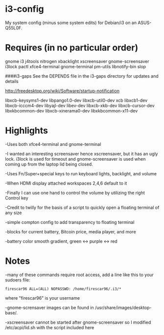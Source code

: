 i3-config
=========

My system config (minus some system edits) for Debian/i3 on an ASUS-Q55L0F.

Requires (in no particular order)
========

gnome
i3
j4tools
nitrogen
xbacklight
xscreensaver
gnome-screensaver
i3lock
pactl
xfce4-terminal
gnome-terminal
pm-utils
libnotify-bin
slop

####i3-gaps
See the DEPENDS file in the i3-gaps directory for updates and details

http://freedesktop.org/wiki/Software/startup-notification

libxcb-keysyms1-dev libpango1.0-dev libxcb-util0-dev xcb libxcb1-dev libxcb-icccm4-dev libyajl-dev libev-dev libxcb-xkb-dev libxcb-cursor-dev libxkbcommon-dev libxcb-xinerama0-dev libxkbcommon-x11-dev

Highlights
==========
-Uses both xfce4-terminal and gnome-terminal

-I wanted an interesting screensaver hence xscreensaver, but it has an ugly lock. i3lock is used for timeout and gnome-screensaver is used when coming up from the laptop lid being closed.

-Uses Fn/Super+special keys to run keyboard lights, backlight, and volume

-When HDMI display attached workspaces 2,4,6 default to it

-Finally I can use one hand to control the volume by utilizing the right Control key

-Credit to twilly for the basis of a script to quickly open a floating terminal of any size

-simple compton config to add transparency to floating terminal

-blocks for current battery, Bitcoin price, media player, and more

-battery color smooth gradient, green <-> purple <-> red

Notes
====
-many of these commands require root access, add a line like this to your sudoers file:

    firescar96 ALL=(ALL) NOPASSWD: /home/firescar96/.i3/*

where "firescar96" is your username

-gnome-scrensaver images can be found in /usr/share/images/desktop-base/.

-xscreensaver cannot be started after gnome-screensaver so I modified /etc/acpi/lid.sh with the script included here
